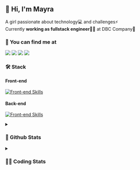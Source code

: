 ## 👋 Hi, I'm Mayra

A girl passionate about technology💻 and challenges⚡  
Currently **working as fullstack engineer**👩‍💻 at DBC Company🚀   

### 💬 You can find me at

<a href="https://mayra.dev" target="_blank" rel="noopener"><img src="https://img.shields.io/badge/-mayra.dev-005FED?style=flat&logo=Google-chrome&logoColor=white"/></a>
<a href="https://linkedin.com/in/mayraamaral" target="_blank" rel="noopener"><img src="https://img.shields.io/badge/-/mayraamaral-0077B5?style=flat&logo=Linkedin&logoColor=white"/></a>
<a href="mailto:mayra@mayra.dev" target="_blank" rel="noopener"><img src="https://img.shields.io/badge/-mayra@mayra.dev-D14836?style=flat&logo=Gmail&logoColor=white"/></a>
<a href="" target="_blank" rel="noopener"><img src="https://img.shields.io/badge/-mayra%230179-7289DA?style=flat&logo=Discord&logoColor=white"/></a>

### 🛠️ Stack
#### Front-end

[![Front-end Skills](https://skillicons.dev/icons?i=react,next,redux,styledcomponents,html,css,sass,js,ts,figma)](https://skillicons.dev)
#### Back-end

[![Front-end Skills](https://skillicons.dev/icons?i=java,spring,postgres,git,linux,bash,nodejs,docker,jenkins)](https://skillicons.dev)


<details>
    <summary><h3>📌 Github Stats</h3></summary>
    <div align="center">
        <table>
      <td><img height="160em" src="https://github-readme-stats.vercel.app/api?username=mayraamaral&show_icons=true&theme=algolia&hide_border=true&hide=stars&count_private=true" alt="Readme stats"></td>
      <td><img height="160em" src="https://github-readme-stats.vercel.app/api/top-langs/?username=mayraamaral&&layout=compact&&theme=algolia&hide_border=true&langs_count=6" alt="Language stats"></td>
       </table>
  </div> 
    

  <p align="center">
    <img src="https://github-readme-streak-stats.herokuapp.com?user=mayraamaral&theme=dark&hide_border=true&date_format=j%20M%5B%20Y%5D&locale=pt-br&background=050F2C&ring=0195DD&fire=23AA7D&currStreakLabel=23AA7D" alt="Streak stats">
  </p> 
</details>

<details>
  <summary><h3>👩‍💻 Coding Stats</h3></summary>
  
  <!--START_SECTION:waka-->
![Code Time](http://img.shields.io/badge/Code%20Time-74%20hrs%201%20min-blue)

**🐱 My GitHub Data** 

> 📦 577.9 kB Used in GitHub's Storage 
 > 
> 🏆 226 Contributions in the Year 2023
 > 
> 🚫 Not Opted to Hire
 > 
> 📜 45 Public Repositories 
 > 
> 🔑 24 Private Repositories 
 > 
**I'm an Early 🐤** 

```text
🌞 Morning                295 commits         █████░░░░░░░░░░░░░░░░░░░░   18.77 % 
🌆 Daytime                646 commits         ██████████░░░░░░░░░░░░░░░   41.09 % 
🌃 Evening                531 commits         ████████░░░░░░░░░░░░░░░░░   33.78 % 
🌙 Night                  100 commits         ██░░░░░░░░░░░░░░░░░░░░░░░   06.36 % 
```
📅 **I'm Most Productive on Tuesday** 

```text
Monday                   261 commits         ████░░░░░░░░░░░░░░░░░░░░░   16.60 % 
Tuesday                  290 commits         █████░░░░░░░░░░░░░░░░░░░░   18.45 % 
Wednesday                243 commits         ████░░░░░░░░░░░░░░░░░░░░░   15.46 % 
Thursday                 227 commits         ████░░░░░░░░░░░░░░░░░░░░░   14.44 % 
Friday                   201 commits         ███░░░░░░░░░░░░░░░░░░░░░░   12.79 % 
Saturday                 129 commits         ██░░░░░░░░░░░░░░░░░░░░░░░   08.21 % 
Sunday                   221 commits         ████░░░░░░░░░░░░░░░░░░░░░   14.06 % 
```


📊 **This Week I Spent My Time On** 

```text
🕑︎ Time Zone: America/Sao_Paulo

💬 Programming Languages: 
JavaScript               2 hrs 24 mins       ██████████████░░░░░░░░░░░   55.49 % 
CSS                      1 hr 13 mins        ███████░░░░░░░░░░░░░░░░░░   28.17 % 
HTML                     42 mins             ████░░░░░░░░░░░░░░░░░░░░░   16.25 % 
Markdown                 0 secs              ░░░░░░░░░░░░░░░░░░░░░░░░░   00.09 % 

🔥 Editors: 
VS Code                  4 hrs 19 mins       █████████████████████████   100.00 % 

🐱‍💻 Projects: 
aula-js                  3 hrs 21 mins       ███████████████████░░░░░░   77.40 % 
teste                    38 mins             ████░░░░░░░░░░░░░░░░░░░░░   14.95 % 
todo-list-js             19 mins             ██░░░░░░░░░░░░░░░░░░░░░░░   07.64 % 

💻 Operating System: 
Linux                    4 hrs 19 mins       █████████████████████████   100.00 % 
```

**I Mostly Code in JavaScript** 

```text
JavaScript               98 repos            ████████░░░░░░░░░░░░░░░░░   33.79 % 
TypeScript               92 repos            ████████░░░░░░░░░░░░░░░░░   31.72 % 
HTML                     76 repos            ███████░░░░░░░░░░░░░░░░░░   26.21 % 
CSS                      17 repos            █░░░░░░░░░░░░░░░░░░░░░░░░   05.86 % 
Java                     4 repos             ░░░░░░░░░░░░░░░░░░░░░░░░░   01.38 % 
```




 Last Updated on 16/05/2023 18:39:56 UTC
<!--END_SECTION:waka-->

</details>
